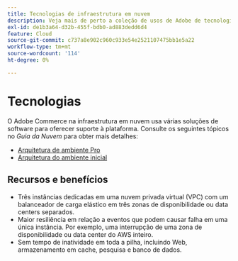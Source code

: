 ```yaml
---
title: Tecnologias de infraestrutura em nuvem
description: Veja mais de perto a coleção de usos de Adobe de tecnologia do Adobe Commerce na infraestrutura em nuvem.
exl-id: de1b3a64-d32b-455f-bdb0-ad883dedd6d4
feature: Cloud
source-git-commit: c737a8e902c960c933e54e2521107475bb1e5a22
workflow-type: tm+mt
source-wordcount: '114'
ht-degree: 0%

---
```



# Tecnologias

O Adobe Commerce na infraestrutura em nuvem usa várias soluções de software para oferecer suporte à plataforma. Consulte os seguintes tópicos no _Guia da Nuvem_ para obter mais detalhes:

- [Arquitetura de ambiente Pro](https://experienceleague.adobe.com/docs/commerce-cloud-service/user-guide/architecture/pro-architecture.html#production-technology-stack)
- [Arquitetura do ambiente inicial](https://experienceleague.adobe.com/docs/commerce-cloud-service/user-guide/architecture/starter-architecture.html#production-and-staging-technology-stack)

## Recursos e benefícios

- Três instâncias dedicadas em uma nuvem privada virtual (VPC) com um balanceador de carga elástico em três zonas de disponibilidade ou data centers separados.
- Maior resiliência em relação a eventos que podem causar falha em uma única instância. Por exemplo, uma interrupção de uma zona de disponibilidade ou data center do AWS inteiro.
- Sem tempo de inatividade em toda a pilha, incluindo Web, armazenamento em cache, pesquisa e banco de dados.
